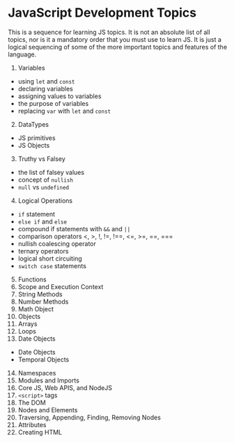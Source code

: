 # JavaScript Development Topics

This is a sequence for learning JS topics. It is not an absolute list of all topics, nor is it a mandatory order that you must use to learn JS. It is just a logical sequencing of some of the more
important topics and features of the language.

1. Variables

- using `let` and `const`
- declaring variables
- assigning values to variables
- the purpose of variables
- replacing `var` with `let` and `const`

2. DataTypes

- JS primitives
- JS Objects

3. Truthy vs Falsey

- the list of falsey values
- concept of `nullish`
- `null` vs `undefined`

4. Logical Operations

- `if` statement
- `else if` and `else`
- compound if statements with `&&` and `||`
- comparison operators <, >, !, !=, !==, <=, >=, ==, ===
- nullish coalescing operator
- ternary operators
- logical short circuiting
- `switch case` statements

5. Functions
6. Scope and Execution Context
7. String Methods
8. Number Methods
9. Math Object
10. Objects
11. Arrays
12. Loops
13. Date Objects

- Date Objects
- Temporal Objects

14. Namespaces
15. Modules and Imports
16. Core JS, Web APIS, and NodeJS
17. `<script>` tags
18. The DOM
19. Nodes and Elements
20. Traversing, Appending, Finding, Removing Nodes
21. Attributes
22. Creating HTML
